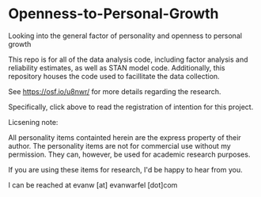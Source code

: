 Openness-to-Personal-Growth
===========================

Looking into the general factor of personality and openness to personal growth


This repo is for all of the data analysis code, including factor analysis and reliability estimates, as well as STAN model code. Additionally, this repository houses the code used to facillitate the data collection.

See https://osf.io/u8nwr/ for more details regarding the research.

Specifically, click above to read the registration of intention for this project. 

Licsening note: 

All personality items containted herein are the express property of their author. The personality items are not for commercial use without my permission. They can, however, be used for academic research purposes. 


If you are using these items for research, I'd be happy to hear from you.

I can be reached at evanw [at] evanwarfel [dot]com
